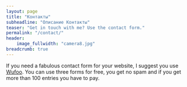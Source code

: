 ```yaml
---
layout: page
title: "Контакты"
subheadline: "Описание Контакты"
teaser: "Get in touch with me? Use the contact form."
permalink: "/contact/"
header:
    image_fullwidth: "camera8.jpg"
breadcrumb: true
---
```

If you need a fabulous contact form for your website, I suggest you use [Wufoo][1]. You can use three forms for free, you get no spam and if you get more than 100 entries you have to pay.


 [1]: http://www.wufoo.com/

